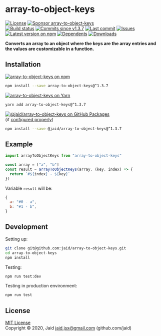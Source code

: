 # array-to-object-keys


<a href="https://raw.githubusercontent.com/jaid/array-to-object-keys/master/license.txt"><img src="https://img.shields.io/github/license/jaid/array-to-object-keys?style=flat-square" alt="License"/></a> <a href="https://github.com/sponsors/jaid"><img src="https://img.shields.io/badge/<3-Sponsor-FF45F1?style=flat-square" alt="Sponsor array-to-object-keys"/></a>  
<a href="https://actions-badge.atrox.dev/jaid/array-to-object-keys/goto"><img src="https://img.shields.io/endpoint.svg?style=flat-square&url=https%3A%2F%2Factions-badge.atrox.dev%2Fjaid%2Farray-to-object-keys%2Fbadge" alt="Build status"/></a> <a href="https://github.com/jaid/array-to-object-keys/commits"><img src="https://img.shields.io/github/commits-since/jaid/array-to-object-keys/v1.3.7?style=flat-square&logo=github" alt="Commits since v1.3.7"/></a> <a href="https://github.com/jaid/array-to-object-keys/commits"><img src="https://img.shields.io/github/last-commit/jaid/array-to-object-keys?style=flat-square&logo=github" alt="Last commit"/></a> <a href="https://github.com/jaid/array-to-object-keys/issues"><img src="https://img.shields.io/github/issues/jaid/array-to-object-keys?style=flat-square&logo=github" alt="Issues"/></a>  
<a href="https://npmjs.com/package/array-to-object-keys"><img src="https://img.shields.io/npm/v/array-to-object-keys?style=flat-square&logo=npm&label=latest%20version" alt="Latest version on npm"/></a> <a href="https://github.com/jaid/array-to-object-keys/network/dependents"><img src="https://img.shields.io/librariesio/dependents/npm/array-to-object-keys?style=flat-square&logo=npm" alt="Dependents"/></a> <a href="https://npmjs.com/package/array-to-object-keys"><img src="https://img.shields.io/npm/dm/array-to-object-keys?style=flat-square&logo=npm" alt="Downloads"/></a>

**Converts an array to an object where the keys are the array entries and the values are customizable in a function.**





## Installation

<a href="https://npmjs.com/package/array-to-object-keys"><img src="https://img.shields.io/badge/npm-array--to--object--keys-C23039?style=flat-square&logo=npm" alt="array-to-object-keys on npm"/></a>

```bash
npm install --save array-to-object-keys@^1.3.7
```

<a href="https://yarnpkg.com/package/array-to-object-keys"><img src="https://img.shields.io/badge/Yarn-array--to--object--keys-2F8CB7?style=flat-square&logo=yarn&logoColor=white" alt="array-to-object-keys on Yarn"/></a>

```bash
yarn add array-to-object-keys@^1.3.7
```

<a href="https://github.com/jaid/array-to-object-keys/packages"><img src="https://img.shields.io/badge/GitHub Packages-@jaid/array--to--object--keys-24282e?style=flat-square&logo=github" alt="@jaid/array-to-object-keys on GitHub Packages"/></a>  
(if [configured properly](https://help.github.com/en/github/managing-packages-with-github-packages/configuring-npm-for-use-with-github-packages))

```bash
npm install --save @jaid/array-to-object-keys@^1.3.7
```



## Example


```javascript
import arrayToObjectKeys from "array-to-object-keys"

const array = ["a", "b"]
const result = arrayToObjectKeys(array, (key, index) => {
  return `#${index} - ${key}`
})
```

Variable `result` will be:

```javascript
{
  a: "#0 - a",
  b: "#1 - b",
}
```













## Development



Setting up:
```bash
git clone git@github.com:jaid/array-to-object-keys.git
cd array-to-object-keys
npm install
```
Testing:
```bash
npm run test:dev
```
Testing in production environment:
```bash
npm run test
```


## License
[MIT License](https://raw.githubusercontent.com/jaid/array-to-object-keys/master/license.txt)  
Copyright © 2020, Jaid <jaid.jsx@gmail.com> (github.com/jaid)
